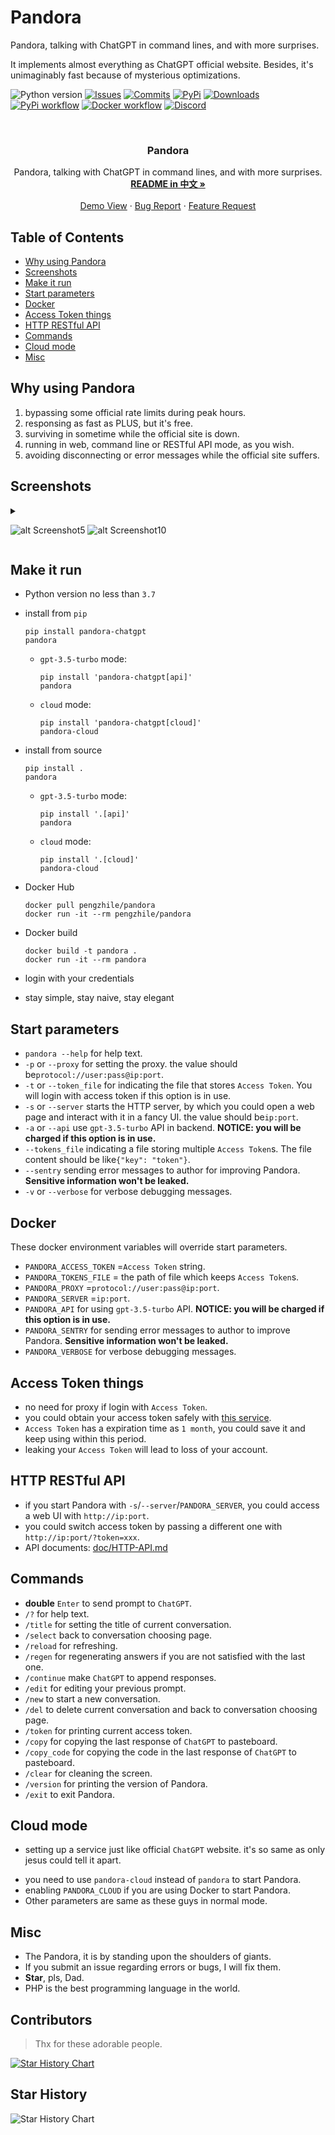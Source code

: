 

# Pandora

Pandora, talking with ChatGPT in command lines, and with more surprises.

It implements almost everything as ChatGPT official website. Besides, it's unimaginably fast because of mysterious optimizations.

<!-- PROJECT SHIELDS -->

![Python version](https://img.shields.io/badge/python-%3E%3D3.7-green)
[![Issues](https://img.shields.io/github/issues-raw/pengzhile/pandora)](https://github.com/pengzhile/pandora/issues)
[![Commits](https://img.shields.io/github/last-commit/pengzhile/pandora/master)](https://github.com/pengzhile/pandora/commits/master)
[![PyPi](https://img.shields.io/pypi/v/pandora-chatgpt.svg)](https://pypi.python.org/pypi/pandora-chatgpt)
[![Downloads](https://static.pepy.tech/badge/pandora-chatgpt)](https://pypi.python.org/pypi/pandora-chatgpt)
[![PyPi workflow](https://github.com/pengzhile/pandora/actions/workflows/python-publish.yml/badge.svg)](https://github.com/pengzhile/pandora/actions/workflows/python-publish.yml)
[![Docker workflow](https://github.com/pengzhile/pandora/actions/workflows/docker-publish.yml/badge.svg)](https://github.com/pengzhile/pandora/actions/workflows/docker-publish.yml)
[![Discord](https://img.shields.io/discord/1098772912242163795?label=Discord)](https://discord.gg/QBkd9JAaWa)

<!-- PROJECT LOGO -->
<br />

<p align="center">

  <h3 align="center">Pandora</h3>
  <p align="center">
Pandora, talking with ChatGPT in command lines, and with more surprises.
    <br />
    <a href="https://github.com/pengzhile/pandora/blob/master/README.md"><strong>README in 中文 »</strong></a>
    <br />
    <br />
    <a href="https://chat.zhile.io/login">Demo View</a>
    ·
    <a href="https://github.com/pengzhile/pandora/issues">Bug Report</a>
    ·
    <a href="https://github.com/pengzhile/pandora/issues">Feature Request</a>
  </p>

</p>

## Table of Contents

- [Why using Pandora](#why-using-pandora)
- [Screenshots](#screenshots)
- [Make it run](#make-it-run)
- [Start parameters](#start-parameters)
- [Docker](#docker)
- [Access Token things](#access-token-things)
- [HTTP RESTful API](#http-restful-api)
- [Commands](#commands)
- [Cloud mode](#cloud-mode)
- [Misc](#misc)

## Why using Pandora

1. bypassing some official rate limits during peak hours.
2. responsing as fast as PLUS, but it's free.
3. surviving in sometime while the official site is down.
4. running in web, command line or RESTful API mode, as you wish.
5. avoiding disconnecting or error messages while the official site suffers.

## Screenshots

  <details>

  <summary>

  ![alt Screenshot5](https://github.com/pengzhile/pandora/raw/master/doc/images/s05.png)
  ![alt Screenshot10](https://github.com/pengzhile/pandora/raw/master/doc/images/s10.jpeg)

  </summary>

  ![alt Screenshot1](https://github.com/pengzhile/pandora/raw/master/doc/images/s01.png)
  ![alt Screenshot2](https://github.com/pengzhile/pandora/raw/master/doc/images/s02.png)
  ![alt Screenshot3](https://github.com/pengzhile/pandora/raw/master/doc/images/s03.png)
  ![alt Screenshot4](https://github.com/pengzhile/pandora/raw/master/doc/images/s04.png)
  ![alt Screenshot6](https://github.com/pengzhile/pandora/raw/master/doc/images/s06.png)
  ![alt Screenshot11](https://github.com/pengzhile/pandora/raw/master/doc/images/s11.jpeg)

  </details>

## Make it run

* Python version no less than `3.7`

* install from `pip`

  ```shell
  pip install pandora-chatgpt
  pandora
  ```
  * `gpt-3.5-turbo` mode:

    ```shell
    pip install 'pandora-chatgpt[api]'
    pandora
    ```
  * `cloud` mode:

    ```shell
    pip install 'pandora-chatgpt[cloud]'
    pandora-cloud
    ```

* install from source

  ```shell
  pip install .
  pandora
  ```
  
  * `gpt-3.5-turbo` mode:

    ```shell
    pip install '.[api]'
    pandora
    ```
  
  * `cloud` mode:

    ```shell
    pip install '.[cloud]'
    pandora-cloud
    ```

* Docker Hub

  ```shell
  docker pull pengzhile/pandora
  docker run -it --rm pengzhile/pandora
  ```

* Docker build

  ```shell
  docker build -t pandora .
  docker run -it --rm pandora
  ```

* login with your credentials

* stay simple, stay naive, stay elegant

## Start parameters

*  `pandora --help` for help text.
* `-p` or `--proxy` for setting the proxy. the value should be`protocol://user:pass@ip:port`.
* `-t` or `--token_file` for indicating the file that stores `Access Token`. You will login with access token if this option is in use.
* `-s` or `--server` starts the HTTP server, by which you could open a web page and interact with it in a fancy UI. the value should be`ip:port`.
* `-a` or `--api` use `gpt-3.5-turbo` API in backend. **NOTICE: you will be charged if this option is in use.** 
* `--tokens_file` indicating a file storing multiple `Access Token`s. The file content should be like`{"key": "token"}`.
* `--sentry` sending error messages to author for improving Pandora. **Sensitive information won't be leaked.**
* `-v` or `--verbose` for verbose debugging messages.

## Docker

These docker environment variables will override start parameters.

* `PANDORA_ACCESS_TOKEN` =`Access Token` string.
* `PANDORA_TOKENS_FILE` = the path of file which keeps `Access Token`s.
* `PANDORA_PROXY` =`protocol://user:pass@ip:port`.
* `PANDORA_SERVER` =`ip:port`.
* `PANDORA_API`  for using `gpt-3.5-turbo` API. **NOTICE: you will be charged if this option is in use.** 
* `PANDORA_SENTRY` for sending error messages to author to improve Pandora. **Sensitive information won't be leaked.**
* `PANDORA_VERBOSE` for verbose debugging messages.

## Access Token things

* no need for proxy if login with `Access Token`.
* you could obtain your access token safely with [this service](https://ai.fakeopen.com/auth).
* `Access Token` has a expiration time as `1 month`, you could save it and keep using within this period.
* leaking your `Access Token` will lead to loss of your account.

## HTTP RESTful API

* if you start Pandora with `-s`/`--server`/`PANDORA_SERVER`, you could access a web UI with `http://ip:port`.
* you could switch access token by passing a different one with `http://ip:port/?token=xxx`.
* API documents: [doc/HTTP-API.md](https://github.com/pengzhile/pandora/blob/master/doc/HTTP-API.md)

## Commands 

* **double** `Enter` to send prompt to `ChatGPT`.
* `/?` for help text.
* `/title` for setting the title of current conversation.
* `/select` back to conversation choosing page.
* `/reload` for refreshing.
* `/regen` for regenerating answers if you are not satisfied with the last one.
* `/continue` make `ChatGPT` to append responses.
* `/edit` for editing your previous prompt.
* `/new` to start a new conversation.
* `/del` to delete current conversation and back to conversation choosing page.
* `/token` for printing current access token.
* `/copy` for copying the last response of  `ChatGPT` to pasteboard.
* `/copy_code`  for copying the code in the last response of  `ChatGPT` to pasteboard.
* `/clear` for cleaning the screen.
* `/version` for printing the version of Pandora.
* `/exit` to exit Pandora.

## Cloud mode

- setting up a service just like official `ChatGPT` website. it's so same as only jesus could tell it apart.

* you need to use `pandora-cloud` instead of `pandora` to start Pandora.
* enabling `PANDORA_CLOUD`  if you are using Docker to start Pandora.
* Other parameters are same as these guys in normal mode.

## Misc

* The Pandora, it is by standing upon the shoulders of giants.
* If you submit an issue regarding errors or bugs, I will fix them.
* **Star**, pls, Dad.
* PHP is the best programming language in the world.

## Contributors

> Thx for these adorable people.

[![Star History Chart](https://contrib.rocks/image?repo=pengzhile/pandora)](https://github.com/pengzhile/pandora/graphs/contributors)

## Star History

![Star History Chart](https://api.star-history.com/svg?repos=pengzhile/pandora&type=Date)
